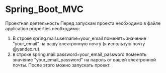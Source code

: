 # Spring_Boot_MVC
Проектная деятельность
Перед запускам проекта необходимо в файле application.properties необходимо:
1) В строке spring.mail.username=your_email поменять значение "your_email" на вашу электронную почту (я использую почту @yandex.ru).
2) в строке spring.mail.password=your_email_password поменять значение "your_email_password" на пароль от вашей электронной почты.
После этого можно запускать проект.
